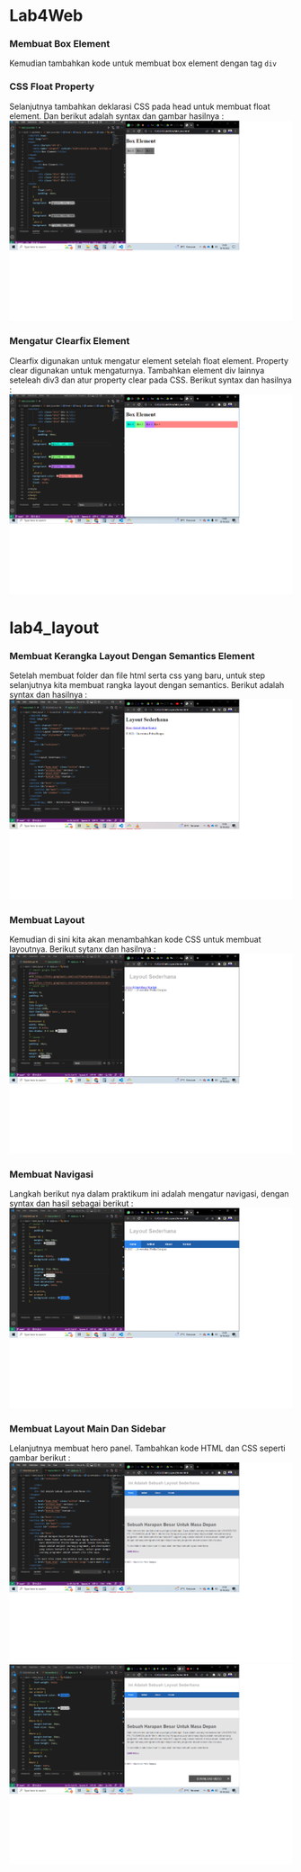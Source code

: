 # Lab4Web

### Membuat Box Element
Kemudian tambahkan kode untuk membuat box element dengan tag `div`
### CSS Float Property
Selanjutnya tambahkan deklarasi CSS pada head untuk membuat float element.
Dan berikut adalah syntax dan gambar hasilnya :
![Gambar 1](screenshoot/ss1.png)

### Mengatur Clearfix Element
Clearfix digunakan untuk mengatur element setelah float element. Property clear digunakan untuk
mengaturnya.
Tambahkan element div lainnya seteleah div3 dan atur property clear pada CSS.
Berikut syntax dan hasilnya :
![Gambar 2](screenshoot/ss2.png)

# lab4_layout

### Membuat Kerangka Layout Dengan Semantics Element
Setelah membuat folder dan file html serta css yang baru, untuk step selanjutnya kita membuat rangka layout dengan semantics. Berikut adalah syntax dan hasilnya :
![Gambar 1](screenshoot/s41.png)

### Membuat Layout
Kemudian di sini kita akan menambahkan kode CSS untuk membuat layoutnya. Berikut sytanx dan hasilnya :
![Gambar 2](screenshoot/s42.png)

### Membuat Navigasi
Langkah berikut nya dalam praktikum ini adalah mengatur navigasi, dengan syntax dan hasil sebagai berikut :
![Gambar 3](screenshoot/s43.png)

### Membuat Layout Main Dan Sidebar
Lelanjutnya membuat hero panel. Tambahkan kode HTML dan CSS seperti gambar berikut : 
![Gambar 4](screenshoot/s44.png)
![Gambar 5](screenshoot/s45.png)
